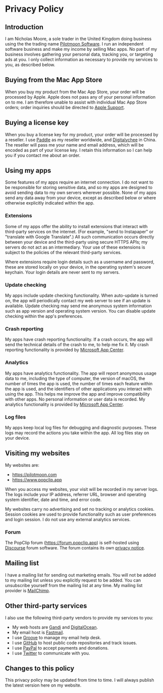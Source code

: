 # Privacy Policy

## Introduction

I am Nicholas Moore, a sole trader in the United Kingdom doing business using the the trading name [Pilotmoon Software](https://pilotmoon.com/about). I run an independent software business and make my income by selling Mac apps. No part of my business involves gathering your personal data, tracking you, or targeting ads at you. I only collect information as necessary to provide my services to you, as described below.

## Buying from the Mac App Store

When you buy my product from the Mac App Store, your order will be processed by Apple. Apple does not pass any of your personal information on to me. I am therefore unable to assist with individual Mac App Store orders; order inquiries should be directed to [Apple Support](https://getsupport.apple.com/).

## Buying a license key

When you buy a license key for my product, your order will be processed by a reseller. I use [Paddle](https://paddle.com/) as my reseller worldwide, and [Digitalychee](https://lizhi.io/) in China. The reseller will pass me your name and email address, which will be encoded as part of your license key. I retain this information so I can help you if you contact me about an order.

## Using my apps

Some features of my apps require an internet connection. I do not want to be responsible for storing sensitive data, and so my apps are designed to avoid sending data to my own servers wherever possible. None of my apps send any data away from your device, except as described below or where otherwise explicitly indicated within the app.

### Extensions

Some of my apps offer the ability to install extensions that interact with third-party services on the internet. (For example, "send to Instapaper" or "translate with Google Translate".) All such communication occurs directly between your device and the third-party using secure HTTPS APIs; my servers do not act as an intermediary. Your use of these extensions is subject to the policies of the relevant third-party services.

Where extensions require login details such as a username and password, these are stored locally on your device, in the operating system's secure keychain. Your login details are never sent to my servers.

### Update checking

My apps include update checking functionality. When auto-update is turned on, the app will periodically contact my web server to see if an update is available. Update checking may send me anonymous system information such as app version and operating system version. You can disable update checking within the app's preferences.

### Crash reporting

My apps have crash reporting functionality. If a crash occurs, the app will send the technical details of the crash to me, to help me fix it. My crash reporting functionality is provided by [Microsoft App Center](https://appcenter.ms/).

### Analytics

My apps have analytics functionality. The app will report anonymous usage data to me, including the type of computer, the version of macOS, the number of times the app is used, the number of times each feature within the app is used, and the identifiers of other applications you interact with using the app. This helps me improve the app and improve compatibility with other apps. No personal information or user data is recorded. My analytics functionality is provided by [Microsoft App Center](https://appcenter.ms/).

### Log files

My apps keep local log files for debugging and diagnostic purposes. These logs may record the actions you take within the app. All log files stay on your device.

## Visiting my websites

My websites are: 

- <https://pilotmoon.com>
- <https://www.popclip.app>

When you access my websites, your visit will be recorded in my server logs. The logs include your IP address, referrer URL, browser and operating system identifier, date and time, and error code.

My websites carry no advertising and set no tracking or analytics cookies. Session cookies are used to provide functionality such as user preferences and login session. I do not use any external analytics services.

### Forum

The PopClip forum (<https://forum.popclip.app>) is self-hosted using [Discourse](https://www.discourse.org/) forum software. The forum contains its own [privacy notice](https://forum.popclip.app/privacy).

## Mailing list

I have a mailing list for sending out marketing emails. You will not be added to my mailing list unless you explicitly request to be added. You can unsubscribe yourself from the mailing list at any time. My mailing list provider is [MailChimp](https://mailchimp.com/).

## Other third-party services

I also use the following third-party vendors to provide my services to you:

* My web hosts are [Gandi](https://www.gandi.net/) and [DigitalOcean](htts://digitalocean.com).
* My email host is [Fastmail](https://www.fastmail.com/).
* I use [Groove](https://groovehq.com/) to manage my email help desk.
* I use [GitHub](https://www.github.com/pilotmoon/) to host public code repositories and track issues.
* I use [PayPal](https://www.paypal.com/) to accept payments and donations.
* I use [Twitter](https://twitter.com/) to communicate with you.
  
## Changes to this policy

This privacy policy may be updated from time to time. I will always publish the latest version here on my website.
